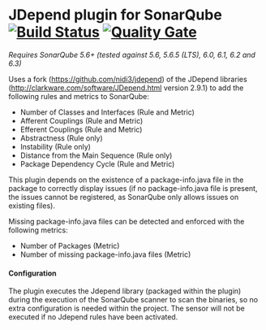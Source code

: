 # JDepend plugin for SonarQube [![Build Status](https://travis-ci.org/willemsrb/sonar-jdepend-plugin.svg?branch=master)](https://travis-ci.org/willemsrb/sonar-jdepend-plugin) [![Quality Gate](https://sonarqube.com/api/badges/gate?key=nl.future-edge.sonarqube.plugins:sonar-jdepend-plugin)](https://sonarqube.com/dashboard/index?id=nl.future-edge.sonarqube.plugins%3Asonar-jdepend-plugin)
*Requires SonarQube 5.6+ (tested against 5.6, 5.6.5 (LTS), 6.0, 6.1, 6.2 and 6.3)*

Uses a fork (https://github.com/nidi3/jdepend) of the JDepend libraries (http://clarkware.com/software/JDepend.html version 2.9.1) to add the following rules and metrics to SonarQube:

- Number of Classes and Interfaces (Rule and Metric)
- Afferent Couplings (Rule and Metric)
- Efferent Couplings (Rule and Metric)
- Abstractness (Rule only)
- Instability (Rule only)
- Distance from the Main Sequence (Rule only)
- Package Dependency Cycle (Rule and Metric)

This plugin depends on the existence of a package-info.java file in the package to correctly display issues (if no package-info.java file is present, the issues cannot be registered, as SonarQube only allows issues on existing files).

Missing package-info.java files can be detected and enforced with the following metrics:

- Number of Packages (Metric)
- Number of missing package-info.java files (Metric)

#### Configuration

The plugin executes the Jdepend library (packaged within the plugin) during the execution of the SonarQube scanner to scan the binaries, so no extra configuration is needed within the project. The sensor will not be executed if no Jdepend rules have been activated.
